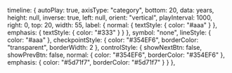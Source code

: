  timeline: {
          autoPlay: true,
          axisType: "category",
          bottom: 20,
          data: years,
          height: null,
          inverse: true,
          left: null,
          orient: "vertical",
          playInterval: 1000,
          right: 0,
          top: 20,
          width: 55, 
          label: {
            normal: {
              textStyle: {
                color: "#aaa"
              }
            },
            emphasis: {
              textStyle: {
                color: "#333"
              }
            }
          },
          symbol: "none",
          lineStyle: { 
            color: "#aaa"
          },
          checkpointStyle: {
            color: "#354EF6",
            borderColor: "transparent",
            borderWidth: 2
          },
          controlStyle: {
            showNextBtn: false,
            showPrevBtn: false,
            normal: {
              color: "#354EF6",
              borderColor: "#354EF6"
            },
            emphasis: {
              color: "#5d71f7",
              borderColor: "#5d71f7"
            }
          }
        },